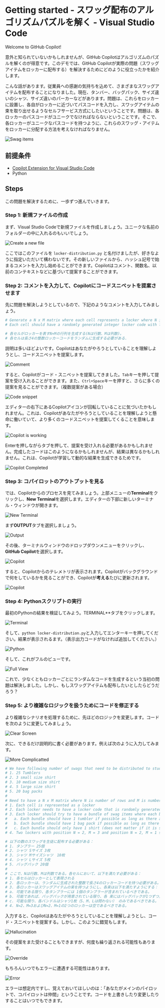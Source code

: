 # Getting started - スワッグ配布のアルゴリズムパズルを解く - Visual Studio Code

Welcome to GitHub Copilot!

意外と知られていないかもしれませんが、GitHub Copilotはアルゴリズムのパズルを解くのが得意です。このデモでは、GitHub Copilotが実際の問題（スワッグアイテムをロッカーに配布する）を解決するためにどのように役立ったかを紹介します。

こんな話があります。従業員への感謝の気持ちを込めて、さまざまなスワッグアイテムを配布することになりました。現在、タンバー、バッグパック、サイズ違いのシャツ、サイズ違いのパーカーなどがあります。問題は、これらをロッカーに設置し、各自がロッカーに近づいてパスコードを入力し、スワッグアイテムの束を取り出せるようなセルフサービス方式にしたいということです。問題は、各ロッカーのパスコードがユニークでなければならないということです。そこで、各ロッカーがユニークなパスコードを持つように、これらのスワッグ・アイテムをロッカーに分配する方法を考えなければなりません。

![Swag items](./images/lockers.jpg)

## 前提条件

- [Copilot Extension for Visual Studio Code](https://code.visualstudio.com/download)
- Python

## Steps

この問題を解決するために、一歩ずつ進んでいきます。

### Step 1: 新規ファイルの作成

まず、Visual Studio Codeで新規ファイルを作成しましょう。ユニークな名前のフォルダーの中に入れるのもいいでしょう。

![Create a new file](./images/1_NewFile.jpg)

ここではこのファイルを `locker-distribution.py` と名付けましたが、好きなように指定いただいて構わないです。その新しいファイルから、ハッシュ記号で始まるコメントを入力し始めることができます。Copilotはコメント、関数名、以前のコンテキストなどに基づいて提案することができます。

### Step 2: コメントを入力して、Copilotにコードスニペットを提案させます

先に問題を解決しようとしているので、下記のようなコメントを入力してみましょう。

```python
# Generate a N x M matrix where each cell represents a locker where N is a number of rows and M is number of columns.
# Each cell should have a randomly generated integer locker code with length 4.
```

```python
# 各セルがロッカーを表すN×Mの行列を生成する(Nは行数、Mは列数)。
# 各セルは長さ4の整数ロッカーコードをランダムに生成する必要がある.
```

説明は多いほどよいです。Copilotはあなたがやろうとしていることを理解しようとし、コードスニペットを提案します。

![Comment](./images/2_TypeComment.jpg)

すると、Copilotがコード・スニペットを提案してきました。`Tab`キーを押して提案を受け入れることができます。また、`Ctrl+Space`キーを押すと、さらに多くの提案を見ることができます。（複数提案がある場合）

![Code snippet](./images/3_CopilotSuggestion.jpg)

エディターの右下にあるCopilotアイコンが回転していることに気づいたかもしれません。これは、Copilotがあなたがやろうとしていることを理解しようと懸命に働いていて、より多くのコードスニペットを提案してくることを意味します。

![Copilot is working](./images/4_CopilotSpin.jpg)

Enterを押しながらタブを押して、提案を受け入れる必要があるかもしれません。完成したコードはこのようになるかもしれませんが、結果は異なるかもしれません。これは、Copilotが学習して動的な結果を生成できるためです。

![Copilot Completed](./images/5_CopilotCompletion.jpg)

### Step 3: コパイロットのアウトプットを見る

では、Copilotからのプロセスを見てみましょう。上部メニューの**Terminal**をクリックし、**New Terminal**を選択します。エディターの下部に新しいターミナル・ウィンドウが開きます。

![New Terminal](./images/6_NewTerminal.jpg)

まず**OUTPUT**タブを選択しましょう。

![Output](./images/7_Output.jpg)

その後、ターミナルウィンドウのドロップダウンメニューをクリックし、**GitHub Copilot**を選択します。

![Copilot](./images/8_ChangeCopilot.jpg)

すると、Copilotからのテレメトリが表示されます。Copilotがバックグラウンドで何をしているかを見ることができ、Copilotが**考える**たびに更新されます。

![Copilot](./images/9_OutputTelemetry.jpg)


### Step 4: Pythonスクリプトの実行

最初のPythonの結果を検証してみよう。TERMINAL**タブをクリックします。

![Terminal](./images/10_Terminal.jpg)

そして、`python locker-distribution.py`と入力してエンターキーを押してください。結果が表示されるます。（表示出力コードがなければ追加してください。）

![Python](./images/11_RunPython.jpg)

そして、これがフルのビューです。

![Full View](./images/12_ResultFull.jpg)

これで、少なくともロッカーごとにランダムなコードを生成するという当初の問題は解決しました。しかし、もしスワッグアイテムも配布したいとしたらどうだろう？

### Step 5: より複雑なロジックを扱うためにコードを修正する

より複雑なシナリオを処理するために、先ほどのロジックを変更します。コードを次のように変更してみましょう。

![Clear Screen](./images/13_ClearScreen.jpg)

次に、できるだけ説明的に書く必要があります。例えば次のように入力してみます。

![More Complicatted](./images/14_MoreComplicated.jpg)

```python
# We have following number of swags that need to be distributed to students:
# 1. 25 Tumblers
# 2. 3 small size shirt
# 3. 10 medium size shirt
# 4. 5 large size shirt
# 5. 20 bag packs
# 
# Need to have a N x M matrix where N is number of rows and M is number of columns. In each cell, the following needs to be satisfied:
# 1. Each cell is represented as a locker
# 2. Each locker needs to have a locker code that is randomly generated integers and has length 4
# 3. Each locker should try to have a bundle of swag items where each bundle should satisfy the following:
#   a. Each bundle should have 1 tumbler if possible as long as there are tumblers available
#   b. Each bundle should have 1 bag pack if possible as long as there are bag packs available
#   c. Each bundle should only have 1 shirt (does not matter if it is small, medium, or large) as long as there are available
# 4. Two lockers with position N = 2, M = 3 and position N = 2, M = 1 should be empty
```

```python
# 以下の数のスワッグを生徒に配布する必要がある：
# 1. タンブラー 25個
# 2. シャツ Sサイズ 3枚
# 3. シャツ Mサイズシャツ　10枚
# 4. シャツ Lサイズ 5枚
# 5. バッグパック 20個
# 
# ここで、Nは行数、Mは列数である。各セルにおいて、以下を満たす必要がある：
# 1. 各セルはロッカーとして表現される
# 2. 各ロッカーは、ランダムに生成された整数で長さ4のロッカーコードを持つ必要がある。
# 3. 各ロッカーはスワッグアイテムの束を持つようにし、各束は以下を満たすようにする：
# a. 可能である限り、各タンブラーには 1個のタンブラーが含まれているべきである。
# b. 可能であれば、バッグパックが用意されている限り、各 束にはバッグパックが1つずつ入っているべきである。
# c. 可能な限り、各バンドルはシャツ1枚（S、M、Lは問わない） のみであるべきである。
# 4. N=2、M=3およびN=2、M=1の2つのロッカーは空であるべきである。
```

入力すると、Copilotはあなたがやろうとしていることを理解しようとし、コード・スニペットを提案する。しかし、このように錯覚もします。

![Hallucination](./images/15_Hallucination.jpg)

その提案をまた受けることもできますが、何度も繰り返される可能性もあります。

![Override](./images/16_Override.jpg)

もちろんいつでもエラーに遭遇する可能性はあります。

![Error](./images/17_PossibleError.jpg)


エラーは想定内ですし、覚えておいてほしいのは：「あなたがメインのパイロットで、コパイロットは仲間」ということです。コードを上書きしたり変更したりすることはいつでもできます。
